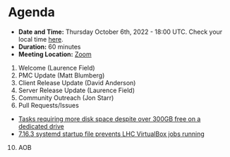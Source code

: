 # Agenda

* **Date and Time:** Thursday October 6th, 2022 - 18:00 UTC.  Check your local time [here](https://www.timeanddate.com/worldclock/converter.html?iso=20221006T180000&p1=791&p2=64&p3=179&p4=1440&p5=136&p6=309).
* **Duration:** 60 minutes
* **Meeting Location:** [Zoom]()

1. Welcome (Laurence Field) 
2. PMC Update (Matt Blumberg)
4. Client Release Update (David Anderson)
5. Server Release Update (Laurence Field) 
8. Community Outreach (Jon Starr) 
9. Pull Requests/Issues
  * [Tasks requiring more disk space despite over 300GB free on a dedicated drive](https://github.com/BOINC/boinc/issues/4643#issuecomment-1081507271)
  * [7.16.3 systemd startup file prevents LHC VirtualBox jobs running](https://github.com/BOINC/boinc/issues/3355)
10. AOB
